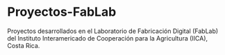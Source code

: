 # Proyectos-FabLab

Proyectos desarrollados en el Laboratorio de Fabricación Digital (FabLab) del Instituto Interamericado de Cooperación para la Agricultura (IICA), Costa Rica.
